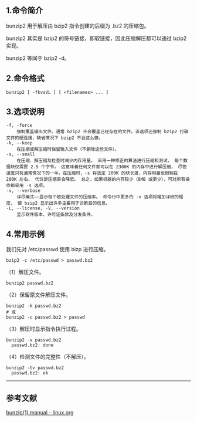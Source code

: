 ## 1.命令简介
bunzip2 用于解压由 bzip2 指令创建的后缀为 .bz2 的压缩包。

bunzip2 其实是 bzip2 的符号链接，即软链接，因此压缩解压都可以通过 bzip2 实现。

bunzip2 等同于 bzip2 -d。
## 2.命令格式
```shell
bunzip2 [ -fkvsVL ] [ <filenames> ... ]
```
## 3.选项说明
```shell
-f, -force
    强制覆盖输出文件。通常 bzip2 不会覆盖已经存在的文件。该选项还强制 bzip2 打破文件的硬连接，缺省情况下 bzip2 不会这么做。
-k, --keep
    在压缩或解压缩时保留输入文件（不删除这些文件）。
-s, --small
    在压缩、解压缩及检查时减少内存用量。 采用一种修正的算法进行压缩和测试， 每个数据块仅需要 2.5 个字节。 这意味着任何文件都可以在 2300K 的内存中进行解压缩， 尽管速度只有通常情况下的一半。在压缩时，-s 将选定 200K 的块长度，内存用量也限制在 200K 左右， 代价是压缩率会降低。 总之，如果机器的内存较少（8MB 或更少），可对所有操作都采用 -s 选项。
-v, --verbose
    详尽模式——显示每个被处理文件的压缩率。 命令行中更多的 -v 选项将增加详细的程度， 使 bzip2 显示出许多主要用于诊断目的信息。
-L, --license, -V, --version
	显示软件版本、许可证条款及分发条件。
```
## 4.常用示例
我们先对 /etc/passwd 使用 bizp 进行压缩。
```shell
bzip2 -c /etc/passwd > passwd.bz2
```
（1）解压文件。
```shell
bunzip2 passwd.bz2
```

（2）保留原文件解压文件。
```shell
bunzip2 -k passwd.bz2
# 或
bunzip2 -c passwd.bz2 > passwd
```

（3）解压时显示指令执行过程。
```shell
bunzip2 -v passwd.bz2
  passwd.bz2: done
```

（4）检测文件的完整性（不解压）。
```
bunzip2 -tv passwd.bz2
  passwd.bz2: ok
```

---
## 参考文献
[bunzip(1) manual - linux.org](https://www.linux.org/docs/man1/bunzip2.html)

<Vssue title="bunzip2" />